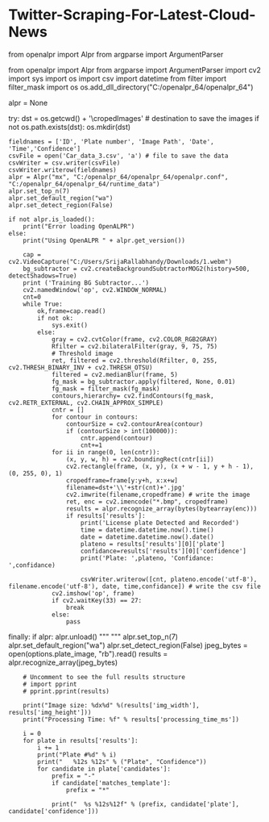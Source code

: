 # Twitter-Scraping-For-Latest-Cloud-News
from openalpr import Alpr
from argparse import ArgumentParser

from openalpr import Alpr
from argparse import ArgumentParser
import cv2
import sys
import os
import csv
import datetime
from filter import filter_mask
import os
os.add_dll_directory("C:/openalpr_64/openalpr_64")

alpr = None

try:
    dst = os.getcwd() + '\cropedImages'  # destination to save the images
    if not os.path.exists(dst):
        os.mkdir(dst)
        

    fieldnames = ['ID', 'Plate number', 'Image Path', 'Date', 'Time','Confidence']
    csvFile = open('Car_data_3.csv', 'a') # file to save the data
    csvWriter = csv.writer(csvFile)
    csvWriter.writerow(fieldnames)
    alpr = Alpr("mx", "C:/openalpr_64/openalpr_64/openalpr.conf", "C:/openalpr_64/openalpr_64/runtime_data")
    alpr.set_top_n(7)
    alpr.set_default_region("wa")
    alpr.set_detect_region(False)

    if not alpr.is_loaded():
        print("Error loading OpenALPR")
    else:
        print("Using OpenALPR " + alpr.get_version())

        cap = cv2.VideoCapture("C:/Users/SrijaRallabhandy/Downloads/1.webm")
        bg_subtractor = cv2.createBackgroundSubtractorMOG2(history=500, detectShadows=True)
        print ('Training BG Subtractor...')
        cv2.namedWindow('op', cv2.WINDOW_NORMAL)
        cnt=0
        while True:
            ok,frame=cap.read()
            if not ok:
                sys.exit()
            else:
                gray = cv2.cvtColor(frame, cv2.COLOR_RGB2GRAY)
                Rfilter = cv2.bilateralFilter(gray, 9, 75, 75)
                # Threshold image
                ret, filtered = cv2.threshold(Rfilter, 0, 255, cv2.THRESH_BINARY_INV + cv2.THRESH_OTSU)
                filtered = cv2.medianBlur(frame, 5)
                fg_mask = bg_subtractor.apply(filtered, None, 0.01)
                fg_mask = filter_mask(fg_mask)
                contours,hierarchy= cv2.findContours(fg_mask, cv2.RETR_EXTERNAL, cv2.CHAIN_APPROX_SIMPLE)
                cntr = []
                for contour in contours:
                    contourSize = cv2.contourArea(contour)
                    if (contourSize > int(100000)):
                        cntr.append(contour)
                        cnt+=1
                for ii in range(0, len(cntr)):
                    (x, y, w, h) = cv2.boundingRect(cntr[ii])
                    cv2.rectangle(frame, (x, y), (x + w - 1, y + h - 1), (0, 255, 0), 1)
                    cropedframe=frame[y:y+h, x:x+w]
                    filename=dst+'\\'+str(cnt)+'.jpg'
                    cv2.imwrite(filename,cropedframe) # write the image
                    ret, enc = cv2.imencode("*.bmp", cropedframe)
                    results = alpr.recognize_array(bytes(bytearray(enc)))
                    if results['results']:
                        print('License plate Detected and Recorded')
                        time = datetime.datetime.now().time()
                        date = datetime.datetime.now().date()
                        plateno = results['results'][0]['plate']
                        confidance=results['results'][0]['confidence']
                        print('Plate: ',plateno, 'Confidance: ',confidance)
                       
                        csvWriter.writerow([cnt, plateno.encode('utf-8'), filename.encode('utf-8'), date, time,confidance]) # write the csv file
                cv2.imshow('op', frame)
                if cv2.waitKey(33) == 27:
                    break
                else:
                    pass
finally:
    if alpr:
        alpr.unload()
        """
"""
        alpr.set_top_n(7)
        alpr.set_default_region("wa")
        alpr.set_detect_region(False)
        jpeg_bytes = open(options.plate_image, "rb").read()
        results = alpr.recognize_array(jpeg_bytes)

        # Uncomment to see the full results structure
        # import pprint
        # pprint.pprint(results)

        print("Image size: %dx%d" %(results['img_width'], results['img_height']))
        print("Processing Time: %f" % results['processing_time_ms'])

        i = 0
        for plate in results['results']:
            i += 1
            print("Plate #%d" % i)
            print("   %12s %12s" % ("Plate", "Confidence"))
            for candidate in plate['candidates']:
                prefix = "-"
                if candidate['matches_template']:
                    prefix = "*"

                print("  %s %12s%12f" % (prefix, candidate['plate'], candidate['confidence']))

